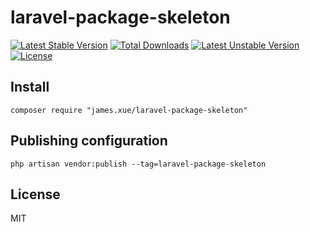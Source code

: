 # laravel-package-skeleton

[![Latest Stable Version](https://poser.pugx.org/james.xue/package-skeleton/v/stable.svg)](https://packagist.org/packages/james.xue/package-skeleton) 
[![Total Downloads](https://poser.pugx.org/james.xue/package-skeleton/downloads.svg)](https://packagist.org/packages/james.xue/package-skeleton) 
[![Latest Unstable Version](https://poser.pugx.org/james.xue/package-skeleton/v/unstable.svg)](https://packagist.org/packages/james.xue/package-skeleton) 
[![License](https://poser.pugx.org/james.xue/package-skeleton/license.svg)](https://packagist.org/packages/james.xue/package-skeleton)

## Install

```shell
composer require "james.xue/laravel-package-skeleton"
```

## Publishing configuration
```angular2html
php artisan vendor:publish --tag=laravel-package-skeleton
```

## License

MIT
